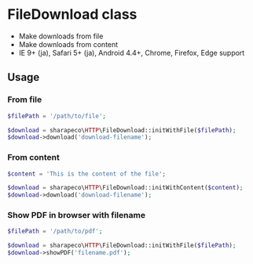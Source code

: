 # FileDownload class

- Make downloads from file
- Make downloads from content
- IE 9+ (ja), Safari 5+ (ja), Android 4.4+, Chrome, Firefox, Edge support

## Usage

### From file

```PHP
$filePath = '/path/to/file';

$download = sharapeco\HTTP\FileDownload::initWithFile($filePath);
$download->download('download-filename');
```

### From content

```PHP
$content = 'This is the content of the file';

$download = sharapeco\HTTP\FileDownload::initWithContent($content);
$download->download('download-filename');
```

### Show PDF in browser with filename

```PHP
$filePath = '/path/to/pdf';

$download = sharapeco\HTTP\FileDownload::initWithFile($filePath);
$download->showPDF('filename.pdf');
```

